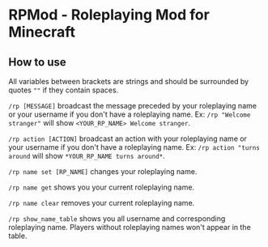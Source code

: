 # RPMod - Roleplaying Mod for Minecraft

## How to use

All variables between brackets are strings and should be surrounded by quotes
`""` if they contain spaces.


`/rp [MESSAGE]` broadcast the message preceded by your roleplaying name or
your username if you don't have a roleplaying name.
Ex: `/rp "Welcome stranger"` will show `<YOUR_RP_NAME> Welcome stranger`.


`/rp action [ACTION]` broadcast an action with your roleplaying name or
your username if you don't have a roleplaying name.
Ex: `/rp action "turns around` will show `*YOUR_RP_NAME turns around*`.


`/rp name set [RP_NAME]` changes your roleplaying name.


`/rp name get` shows you your current roleplaying name.


`/rp name clear` removes your current roleplaying name.


`/rp show_name_table` shows you all username and corresponding
roleplaying name. Players without roleplaying names won't appear 
in the table.